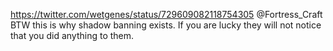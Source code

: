 https://twitter.com/wetgenes/status/729609082118754305 @Fortress_Craft BTW this is why shadow banning exists. If you are lucky they will not notice that you did anything to them.
